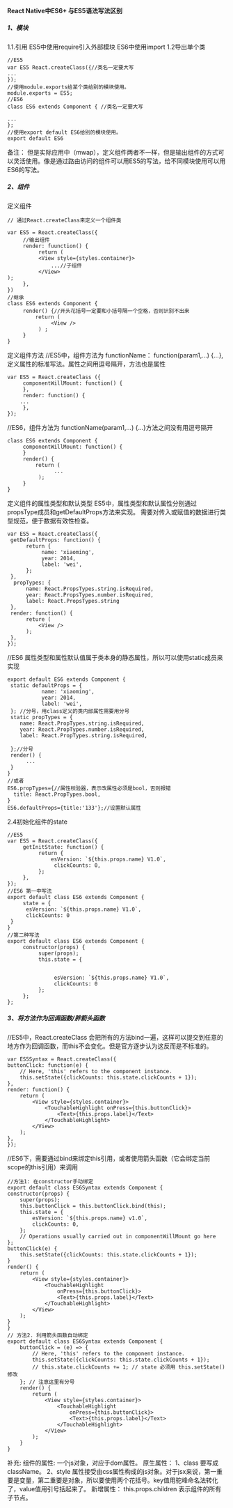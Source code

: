#### React Native中ES6+ 与ES5语法写法区别
##### 1、模块
1.1.引用
ES5中使用require引入外部模块
ES6中使用import
1.2导出单个类

    //ES5
	var ES5 React.createClass({//类名一定要大写
	...
	});
	//使用module.exports给某个类给别的模块使用。
	module.exports = ES5;
	//ES6
	class ES6 extends Component { //类名一定要大写
	
	...
	};
	//使用export default ES6给别的模块使用。
	export default ES6
备注： 但是实际应用中（mwap），定义组件两者不一样，但是输出组件的方式可以灵活使用。像是通过路由访问的组件可以用ES5的写法，给不同模块使用可以用ES6的写法。
##### 2、组件
定义组件

    // 通过React.createClass来定义一个组件类

	var ES5 = React.createClass({
	     //输出组件
	     render: fuunction() {
	          return (
	          <View style={styles.container}>
	              ...//子组件
	          </View>
	);
	     },
	})
	//继承
	class ES6 extends Component {
	     render() {//开头花括号一定要和小括号隔一个空格，否则识别不出来
	         return (
	              <View />
	          ) ;
	     }
	}
定义组件方法
//ES5中，组件方法为 functionName： function(param1,...) {...}, 定义属性的标准写法。属性之间用逗号隔开，方法也是属性

```
var ES5 = React.createClass ({
     componentWillMount: function() {
     },
     render: function() {
    ...
     },
});
```

//ES6，组件方法为 functionName(param1,...) {...}方法之间没有用逗号隔开

```
class ES6 extends Component {
     componentWillMount: function() {
     }
     render() {
         return (
               ...
          );
     }
}
```

定义组件的属性类型和默认类型
ES5中，属性类型和默认属性分别通过propsType成员和getDefaultProps方法来实现。
需要对传入或赋值的数据进行类型规范，便于数据有效性检查。

    var ES5 = React.createClass({
     getDefaultProps: function() {
          return {
               name: 'xiaoming',
               year: 2014,
               label: 'wei',
          };
     },
      propTypes: {
          name: React.PropsTypes.string.isRequired,
          year: React.PropsTypes.number.isRequired,
          label: React.PropsTypes.string
     },
     render: function() {
          reture (
              <View />
          );
     },
	});
//ES6 属性类型和属性默认值属于类本身的静态属性，所以可以使用static成员来实现

    export default ES6 extends Component {
     static defaultProps = {
               name: 'xiaoming',
               year: 2014,
               label: 'wei',
     }; //分号，用class定义的类内部属性需要用分号
     static propTypes = {
        name: React.PropTypes.string.isRequired,
        year: React.PropTypes.number.isRequired,
        label: React.PropTypes.string.isRequired,

     };//分号
     render() {
          ...
     }
	}
	//或者
	ES6.propTypes={//属性校验器，表示改属性必须是bool，否则报错
	  title: React.PropTypes.bool,
	}
	ES6.defaultProps={title:'133'};//设置默认属性
2.4初始化组件的state

    //ES5
	var ES5 = React.createClass({
	     getInitState: function() {
	          return {
	              esVersion: `${this.props.name} V1.0`,
	               clickCounts: 0,
	          };
	     },
	});
	//ES6 第一中写法
	export default class ES6 extends Component {
	     state = {
          esVersion: `${this.props.name} V1.0`,
          clickCounts: 0
     }
	}
	//第二种写法
	export default class ES6 extends Component {
	     constructor(props) {
	          super(props);
	          this.state = {
	
	
	               esVersion: `${this.props.name} V1.0`,
	               clickCounts: 0
	          };
	     };
	};
##### 3、将方法作为回调函数/胖箭头函数
//ES5中，React.createClass 会把所有的方法bind一遍，这样可以提交到任意的地方作为回调函数，而this不会变化。但是官方逐步认为这反而是不标准的。

    var ES5Syntax = React.createClass({
    buttonClick: function(e) {
        // Here, 'this' refers to the component instance.
        this.setState({clickCounts: this.state.clickCounts + 1});
    },
    render: function() {
        return (
            <View style={styles.container}>
                <TouchableHighlight onPress={this.buttonClick}>
                    <Text>{this.props.label}</Text>
                </TouchableHighlight>
            </View>
        );
    },
	});
//ES6下，需要通过bind来绑定this引用，或者使用箭头函数（它会绑定当前scope的this引用）来调用

	//方法1: 在constructor手动绑定
	export default class ES6Syntax extends Component {
    constructor(props) {
        super(props);
        this.buttonClick = this.buttonClick.bind(this);
        this.state = {
            esVersion: `${this.props.name} v1.0`,
            clickCounts: 0,
        };
        // Operations usually carried out in componentWillMount go here
    };
    buttonClick(e) {
        this.setState({clickCounts: this.state.clickCounts + 1});
    }
    render() {
        return (
            <View style={styles.container}>
                <TouchableHighlight
                    onPress={this.buttonClick}>
                    <Text>{this.props.label}</Text>
                </TouchableHighlight>
            </View>
        );
    }
	}
	// 方法2. 利用箭头函数自动绑定
	export default class ES6Syntax extends Component {
	    buttonClick = (e) => {
	        // Here, 'this' refers to the component instance.
	        this.setState({clickCounts: this.state.clickCounts + 1});
	        // this.state.clickCounts += 1; // state 必须用 this.setState() 修改
	    }; // 注意这里有分号
	    render() {
	        return (
	            <View style={styles.container}>
	                <TouchableHighlight
	                    onPress={this.buttonClick}>
	                    <Text>{this.props.label}</Text>
	                </TouchableHighlight>
	            </View>
	        );
	    }
	}
补充: 组件的属性:
一个js对象，对应于dom属性。
原生属性： 1、class 要写成 className。<a className="center"></a> 2、style 属性接受由css属性构成的js对象。对于jsx来说，第一重要是变量，第二重要是对象，所以要使用两个花括号。key值用驼峰命名法转化了，value值用引号括起来了。
新增属性： this.props.children 表示组件的所有子节点。